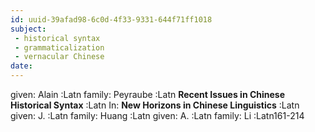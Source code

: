 ```yaml
---
id: uuid-39afad98-6c0d-4f33-9331-644f71ff1018
subject: 
 - historical syntax
 - grammaticalization
 - vernacular Chinese
date: 
---
```


given: Alain :Latn
family: Peyraube :Latn
**Recent Issues in Chinese Historical Syntax** :Latn
In: 
**New Horizons in Chinese Linguistics** :Latn
given: J. :Latn
family: Huang :Latn
given: A. :Latn
family: Li :Latn161-214